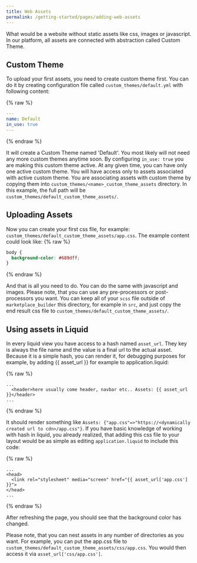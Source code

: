 ```yaml
---
title: Web Assets
permalink: /getting-started/pages/adding-web-assets
---
```

What would be a website without static assets like css, images or javascript. In our platform, all assets are connected with abstraction called Custom Theme.

## Custom Theme

To upload your first assets, you need to create custom theme first. You can do it by creating configuration file called `custom_themes/default.yml` with following content:

{% raw %}
```yaml
---
name: Default
in_use: true
---
```
{% endraw %}

It will create a Custom Theme named 'Default'. You most likely will not need any more custom themes anytime soon. By configuring `in_use: true` you are making this custom theme active. At any given time, you can have only one active custom theme. You will have access only to assets associated with active custom theme. You are associating assets with custom theme by copying them into `custom_themes/<name>_custom_theme_assets` directory. In this example, the full path will be `custom_themes/default_custom_theme_assets/`.

## Uploading Assets
Now you can create your first css file, for example: `custom_themes/default_custom_theme_assets/app.css`. The example content could look like:
{% raw %}
```css
body {
  background-color: #689dff;
}
```
{% endraw %}

And that is all you need to do. You can do the same with javascript and images. Please note, that you can use any pre-processors or post-processors you want. You can keep all of your `scss` file outside of `marketplace_builder` this directory, for example in `src`, and just copy the end result css file to `custom_themes/default_custom_theme_assets/`.

## Using assets in Liquid

In every liquid view you have access to a hash named `asset_url`. They key is always the file name and the value is a final url to the actual asset. Because it is a simple hash, you can render it, for debugging purposes for example, by adding {{ asset_url }} for example to application.liquid:

{% raw %}
```liquid
...
  <header>here usually come header, navbar etc.. Assets: {{ asset_url }}</header>
...
```
{% endraw %}

It should render something like `Assets: {"app.css"=>"https://<dynamically created url to cdn>/app.css"}`. If you have basic knowledge of working with hash in liquid, you already realized, that adding this css file to your layout would be as simple as editing `application.liquid` to include this code:

{% raw %}
```liquid
...
<head>
  <link rel="stylesheet" media="screen" href="{{ asset_url['app.css'] }}">
</head>
...
```
{% endraw %}

After refreshing the page, you should see that the background color has changed.

Please note, that you can nest assets in any number of directories as you want. For example, you can put the app.css file to `custom_themes/default_custom_theme_assets/css/app.css`. You would then access it via `asset_url['css/app.css']`.
